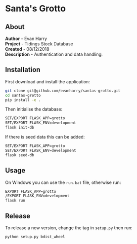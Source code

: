 # Santa's Grotto

## About
**Author** - Evan Harry  
**Project** - Tidings Stock Database  
**Created** - 08/12/2018  
**Description** - Authentication and data handling.

## Installation
First download and install the application:
```bash
git clone git@github.com/evanharry/santas-grotto.git
cd santas-grotto
pip install -e .
```

Then initialise the database:
```bash
SET/EXPORT FLASK_APP=grotto
SET/EXPORT FLASK_ENV=development
flask init-db
```

If there is seed data this can be added:
```bash
SET/EXPORT FLASK_APP=grotto
SET/EXPORT FLASK_ENV=development
flask seed-db
```

## Usage
On Windows you can use the ```run.bat``` file, otherwise run:
```bash
EXPORT FLASK_APP=grotto
/EXPORT FLASK_ENV=development
flask run
```

## Release
To release a new version, change the tag in ```setup.py``` then run:
```bash
python setup.py bdist_wheel
```